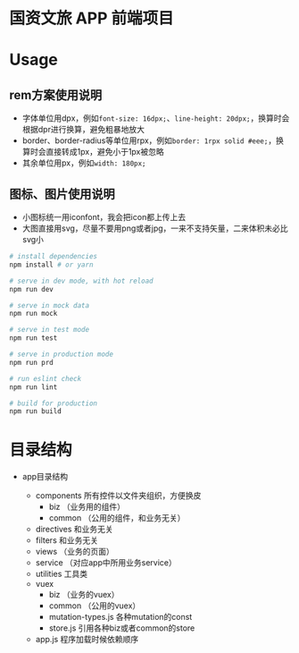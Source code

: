 # 国资文旅 APP 前端项目

# Usage

## rem方案使用说明

* 字体单位用dpx，例如`font-size: 16dpx;`、`line-height: 20dpx;`，换算时会根据dpr进行换算，避免粗暴地放大
* border、border-radius等单位用rpx，例如`border: 1rpx solid #eee;`，换算时会直接转成1px，避免小于1px被忽略
* 其余单位用px，例如`width: 180px;`

## 图标、图片使用说明

* 小图标统一用iconfont，我会把icon都上传上去
* 大图直接用svg，尽量不要用png或者jpg，一来不支持矢量，二来体积未必比svg小

```bash
# install dependencies
npm install # or yarn

# serve in dev mode, with hot reload
npm run dev

# serve in mock data
npm run mock

# serve in test mode
npm run test

# serve in production mode
npm run prd

# run eslint check
npm run lint

# build for production
npm run build

```

# 目录结构
+ app目录结构

    + components 所有控件以文件夹组织，方便换皮
        + biz （业务用的组件）
        + common （公用的组件，和业务无关）
    + directives 和业务无关
    + filters 和业务无关
    + views （业务的页面）
    + service （对应app中所用业务service）
    + utilities 工具类
    + vuex
        + biz （业务的vuex）
        + common （公用的vuex）
        + mutation-types.js 各种mutation的const
        + store.js 引用各种biz或者common的store
    + app.js 程序加载时候依赖顺序
